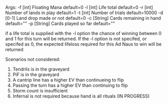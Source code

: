 Args:
-f [int]    Floating Mana               default=0
-l [int]    Life total                  default=0
-r [int]    Number of lands in play     default=1
-t [int]    Number of trials            default=10000
-d [0-1]    Land drop made or not       default=0
-c [String] Cards remaining in hand     default=""
-p [String] Cards played so far         default=""

if a life total is supplied with the -l option the chance of winning between 0
and 1 for this turn will be returned. If the -l option is not specifed, or
specifed as 0, the expected lifeloss required for this Ad Naus to win will be
returned

Scenarios not considered:
1. Tendrils is in the graveyard
2. PiF is in the graveyard
3. A cantrip line has a higher EV than continueing to flip
4. Passing the turn has a higher EV than continuing to flip
5. Storm count is insufficient
6. Infernal is not required because hand is all rituals (IN PROGRESS)
